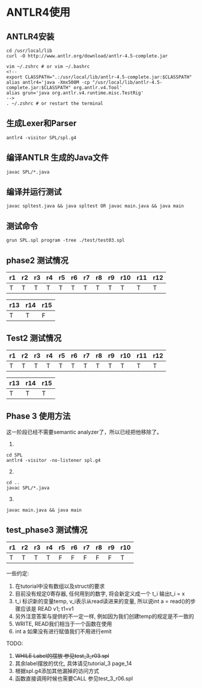 # ANTLR4使用

## ANTLR4安装

```
cd /usr/local/lib
curl -O http://www.antlr.org/download/antlr-4.5-complete.jar

vim ~/.zshrc # or vim ~/.bashrc
<!-- 
export CLASSPATH=".:/usr/local/lib/antlr-4.5-complete.jar:$CLASSPATH"
alias antlr4='java -Xmx500M -cp "/usr/local/lib/antlr-4.5-complete.jar:$CLASSPATH" org.antlr.v4.Tool'
alias grun='java org.antlr.v4.runtime.misc.TestRig' 
-->
. ~/.zshrc # or restart the terminal
```

## 生成Lexer和Parser

```
antlr4 -visitor SPL/spl.g4 
```

## 编译ANTLR 生成的Java文件

```
javac SPL/*.java
```

## 编译并运行测试

```
javac spltest.java && java spltest OR javac main.java && java main
```
## 测试命令
```
grun SPL.spl program -tree ./test/test03.spl
```

## phase2 测试情况


| r1  | r2  | r3  | r4  | r5 | r6 | r7 | r8  | r9 | r10 | r11 | r12 |
|-----|-----|-----|-----|----|----|----|-----|----|-----|-----|-----|
| T   | T   | T   | T   | T  | T  | T  | T   | T  | T   | T   | T   |

| r13  | r14 | r15  |
|------|-----|------|
| T    | T   | F    | 


## Test2 测试情况

| r1  | r2  | r3  | r4  | r5 | r6 | r7 | r8  | r9 | r10 | r11 | r12 |
|-----|-----|-----|-----|----|----|----|-----|----|-----|-----|-----|
| T   | T   | T   | T   | T  | T  | T  | T   | T  | T   | T   | T   |

| r13  | r14 | r15  |
|------|-----|------|
| T    | T   | T    | 


## Phase 3 使用方法
这一阶段已经不需要semantic analyzer了，所以已经把他移除了。

1. 
```
cd SPL
antlr4 -visitor -no-listener spl.g4
```

2. 
```
cd ..
javac SPL/*.java
```

3.
```
javac main.java && java main
```


## test_phase3 测试情况

| r1  | r2  | r3  | r4  | r5 | r6 | r7 | r8  | r9 | r10 |
|-----|-----|-----|-----|----|----|----|-----|----|-----|
| T   | T   | T   | T   | F  | F  | F  | F   | F  | T   |

一些约定: 
1. 在tutorial中没有数组以及struct的要求
2. 目前没有规定0寄存器, 任何用到的数字, 将会新定义成一个 t_i 输出t_i = x
3. t_i 标识新的变量temp, v_i表示从read读进来的变量, 所以说int a = read()的步骤应该是 READ v1; t1=v1
4. 另外注意答案与提供的不一定一样, 例如因为我们创建temp的规定是不一致的
5. WRITE, READ我们相当于一个函数在使用
6. int a 如果没有进行赋值我们不用进行emit

TODO:  
1. ~~WHILE Label的摆放 参见test_3_r03.spl~~  
2. 其余label摆放的优化, 具体请见tutorial_3 page_14  
3. 根据spl.g4添加其他漏掉的访问方式  
4. 函数直接调用时候也需要CALL 参见test_3_r06.spl
